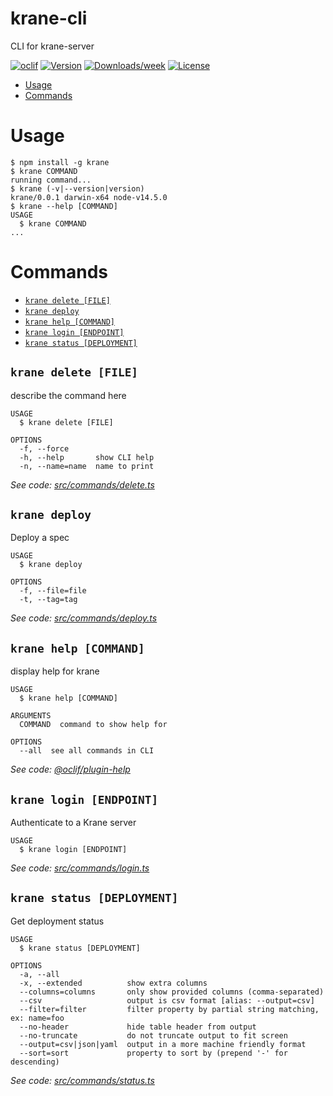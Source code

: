 krane-cli
=========

CLI for krane-server

[![oclif](https://img.shields.io/badge/cli-oclif-brightgreen.svg)](https://oclif.io)
[![Version](https://img.shields.io/npm/v/krane-cli.svg)](https://npmjs.org/package/krane-cli)
[![Downloads/week](https://img.shields.io/npm/dw/krane-cli.svg)](https://npmjs.org/package/krane-cli)
[![License](https://img.shields.io/npm/l/krane-cli.svg)](https://github.com/biensupernice/krane-cli/blob/master/package.json)

<!-- toc -->
* [Usage](#usage)
* [Commands](#commands)
<!-- tocstop -->
# Usage
<!-- usage -->
```sh-session
$ npm install -g krane
$ krane COMMAND
running command...
$ krane (-v|--version|version)
krane/0.0.1 darwin-x64 node-v14.5.0
$ krane --help [COMMAND]
USAGE
  $ krane COMMAND
...
```
<!-- usagestop -->
# Commands
<!-- commands -->
* [`krane delete [FILE]`](#krane-delete-file)
* [`krane deploy`](#krane-deploy)
* [`krane help [COMMAND]`](#krane-help-command)
* [`krane login [ENDPOINT]`](#krane-login-endpoint)
* [`krane status [DEPLOYMENT]`](#krane-status-deployment)

## `krane delete [FILE]`

describe the command here

```
USAGE
  $ krane delete [FILE]

OPTIONS
  -f, --force
  -h, --help       show CLI help
  -n, --name=name  name to print
```

_See code: [src/commands/delete.ts](https://github.com/biensupernice/krane-cli/blob/v0.0.1/src/commands/delete.ts)_

## `krane deploy`

Deploy a spec

```
USAGE
  $ krane deploy

OPTIONS
  -f, --file=file
  -t, --tag=tag
```

_See code: [src/commands/deploy.ts](https://github.com/biensupernice/krane-cli/blob/v0.0.1/src/commands/deploy.ts)_

## `krane help [COMMAND]`

display help for krane

```
USAGE
  $ krane help [COMMAND]

ARGUMENTS
  COMMAND  command to show help for

OPTIONS
  --all  see all commands in CLI
```

_See code: [@oclif/plugin-help](https://github.com/oclif/plugin-help/blob/v2.2.3/src/commands/help.ts)_

## `krane login [ENDPOINT]`

Authenticate to a Krane server

```
USAGE
  $ krane login [ENDPOINT]
```

_See code: [src/commands/login.ts](https://github.com/biensupernice/krane-cli/blob/v0.0.1/src/commands/login.ts)_

## `krane status [DEPLOYMENT]`

Get deployment status

```
USAGE
  $ krane status [DEPLOYMENT]

OPTIONS
  -a, --all
  -x, --extended          show extra columns
  --columns=columns       only show provided columns (comma-separated)
  --csv                   output is csv format [alias: --output=csv]
  --filter=filter         filter property by partial string matching, ex: name=foo
  --no-header             hide table header from output
  --no-truncate           do not truncate output to fit screen
  --output=csv|json|yaml  output in a more machine friendly format
  --sort=sort             property to sort by (prepend '-' for descending)
```

_See code: [src/commands/status.ts](https://github.com/biensupernice/krane-cli/blob/v0.0.1/src/commands/status.ts)_
<!-- commandsstop -->
